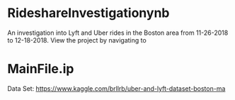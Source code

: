 # RideshareInvestigationynb

An investigation into Lyft and Uber rides in the Boston area from 11-26-2018 to 12-18-2018.
View the project by navigating to 
# MainFile.ip

Data Set:
https://www.kaggle.com/brllrb/uber-and-lyft-dataset-boston-ma
